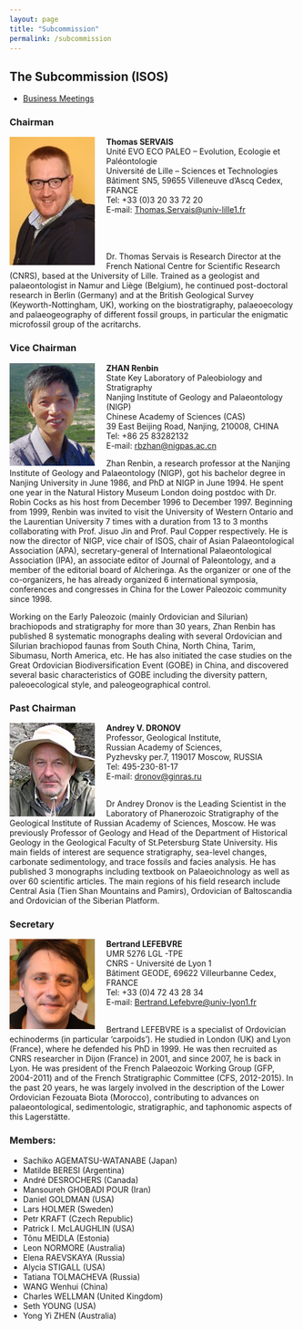 ```yaml
---
layout: page
title: "Subcommission"
permalink: /subcommission
---
```

## The Subcommission (ISOS)

* [Business Meetings](meetings)

### Chairman

<img src="images/Servais16-150x225.jpg" alt="Andrey" style="float:left; margin-right: 20px; width:150px;" />

**Thomas SERVAIS**  
Unité EVO ECO PALEO – Evolution, Ecologie et Paléontologie  
Université de Lille – Sciences et Technologies  
Bâtiment SN5,  59655 Villeneuve d’Ascq Cedex, FRANCE  
Tel: +33 (0)3 20 33 72 20  
E-mail: <Thomas.Servais@univ-lille1.fr>  
<br /><br /><br />

Dr. Thomas Servais is Research Director at the French National Centre for Scientific Research (CNRS), based at the University of Lille. Trained as a geologist and palaeontologist in Namur and Liège (Belgium), he continued post-doctoral research in Berlin (Germany) and at the British Geological Survey (Keyworth-Nottingham, UK), working on the biostratigraphy, palaeoecology and palaeogeography of different fossil groups, in particular the enigmatic microfossil group of the acritarchs.


### Vice Chairman

<img src="images/person-zhan.gif" alt="Zhan" style="float:left; margin-right: 20px; width:150px;" />

**ZHAN Renbin**  
State Key Laboratory of Paleobiology and Stratigraphy  
Nanjing Institute of Geology and Palaeontology (NIGP)  
Chinese Academy of Sciences (CAS)  
39 East Beijing Road, Nanjing, 210008, CHINA  
Tel: +86 25 83282132  
E-mail: <rbzhan@nigpas.ac.cn>
<br />

Zhan Renbin, a research professor at the Nanjing Institute of Geology and Palaeontology (NIGP), got his bachelor degree in Nanjing University in June 1986, and PhD at NIGP in June 1994. He spent one year in the Natural History Museum London doing postdoc with Dr. Robin Cocks as his host from December 1996 to December 1997. Beginning from 1999, Renbin was invited to visit the University of Western Ontario and the Laurentian University 7 times with a duration from 13 to 3 months collaborating with Prof. Jisuo Jin and Prof. Paul Copper respectively. He is now the director of NIGP, vice chair of ISOS, chair of Asian Palaeontological Association (APA), secretary-general of International Palaeontological Association (IPA), an associate editor of Journal of Paleontology, and a member of the editorial board of Alcheringa. As the organizer or one of the co-organizers, he has already organized 6 international symposia, conferences and congresses in China for the Lower Paleozoic community since 1998.

Working on the Early Paleozoic (mainly Ordovician and Silurian) brachiopods and stratigraphy for more than 30 years, Zhan Renbin has published 8 systematic monographs dealing with several Ordovician and Silurian brachiopod faunas from South China, North China, Tarim, Sibumasu, North America, etc. He has also initiated the case studies on the Great Ordovician Biodiversification Event (GOBE) in China, and discovered several basic characteristics of GOBE including the diversity pattern, paleoecological style, and paleogeographical control.



### Past Chairman

<img src="images/andrei2.jpg" alt="Andrey" style="float:left; margin-right: 20px; width:150px;" />

**Andrey V. DRONOV**  
Professor, Geological Institute,  
Russian Academy of Sciences,  
Pyzhevsky per.7, 119017 Moscow, RUSSIA  
Tel: 495-230-81-17  
E-mail: <dronov@ginras.ru>  
<br />

Dr Andrey Dronov is the Leading Scientist in the Laboratory of Phanerozoic Stratigraphy of the Geological Institute of Russian Academy of Sciences, Moscow. He was previously Professor of Geology and Head of the Department of Historical Geology in the Geological Faculty of St.Petersburg State University. His main fields of interest are sequence stratigraphy, sea-level changes, carbonate sedimentology, and trace fossils and facies analysis. He has published 3 monographs including textbook on Palaeoichnology as well as over 60 scientific articles. The main regions of his field research include Central Asia (Tien Shan Mountains and Pamirs), Ordovician of Baltoscandia and Ordovician of the Siberian Platform.


### Secretary

<img src="images/person-lefebvre.jpg" alt="Andrey" style="float:left; margin-right: 20px; width:150px;" />

**Bertrand LEFEBVRE**  
 UMR 5276 LGL -TPE  
CNRS - Université de Lyon 1  
Bâtiment GEODE, 69622 Villeurbanne Cedex, FRANCE  
Tel: +33 (0)4 72 43 28 34  
E-mail: <Bertrand.Lefebvre@univ-lyon1.fr>  
<br />

Bertrand LEFEBVRE is a specialist of Ordovician echinoderms (in particular ‘carpoids’). He studied in London (UK) and Lyon (France), where he defended his PhD in 1999. He was then recruited as CNRS researcher in Dijon (France) in 2001, and since 2007, he is back in Lyon. He was president of the French Palaeozoic Working Group (GFP, 2004-2011) and of the French Stratigraphic Committee (CFS, 2012-2015). In the past 20 years, he was largely involved in the description of the Lower Ordovician Fezouata Biota (Morocco), contributing to advances on palaeontological, sedimentologic, stratigraphic, and taphonomic aspects of this Lagerstätte.

### Members:

* Sachiko AGEMATSU-WATANABE (Japan)
* Matilde BERESI (Argentina)
* André DESROCHERS (Canada)
* Mansoureh GHOBADI POUR (Iran)
* Daniel GOLDMAN (USA)
* Lars HOLMER (Sweden)
* Petr KRAFT (Czech Republic)
* Patrick I. McLAUGHLIN (USA)
* Tõnu MEIDLA (Estonia)
* Leon NORMORE (Australia)
* Elena RAEVSKAYA (Russia)
* Alycia STIGALL (USA)
* Tatiana TOLMACHEVA (Russia)
* WANG Wenhui (China)
* Charles WELLMAN (United Kingdom)
* Seth YOUNG (USA)
* Yong Yi ZHEN (Australia)
